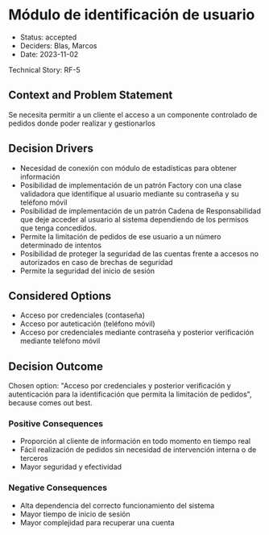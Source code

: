 # Módulo de identificación de usuario

* Status: accepted
* Deciders: Blas, Marcos
* Date: 2023-11-02

Technical Story: RF-5

## Context and Problem Statement

Se necesita permitir a un cliente el acceso a un componente controlado de pedidos donde poder realizar y gestionarlos

## Decision Drivers

* Necesidad de conexión con módulo de estadísticas para obtener información
* Posibilidad de implementación de un patrón Factory con una clase validadora que identifique al usuario mediante su contraseña y su teléfono móvil
* Posibilidad de implementación de un patrón Cadena de Responsabilidad que deje acceder al usuario al sistema dependiendo de los permisos que tenga concedidos.
* Permite la limitación de pedidos de ese usuario a un número determinado de intentos
* Posibilidad de proteger la seguridad de las cuentas frente a accesos no autorizados en caso de brechas de seguridad
* Permite la seguridad del inicio de sesión

## Considered Options

* Acceso por credenciales (contaseña)
* Acceso por auteticación (teléfono móvil)
* Acceso por credenciales mediante contraseña y posterior verificación mediante teléfono móvil 

## Decision Outcome

Chosen option: "Acceso por credenciales y posterior verificación y autenticación para la identificación que permita la limitación de pedidos", because comes out best.

### Positive Consequences

* Proporción al cliente de información en todo momento en tiempo real
* Fácil realización de pedidos sin necesidad de intervención interna o de terceros
* Mayor seguridad y efectividad

### Negative Consequences

* Alta dependencia del correcto funcionamiento del sistema
* Mayor tiempo de inicio de sesión
* Mayor complejidad para recuperar una cuenta

